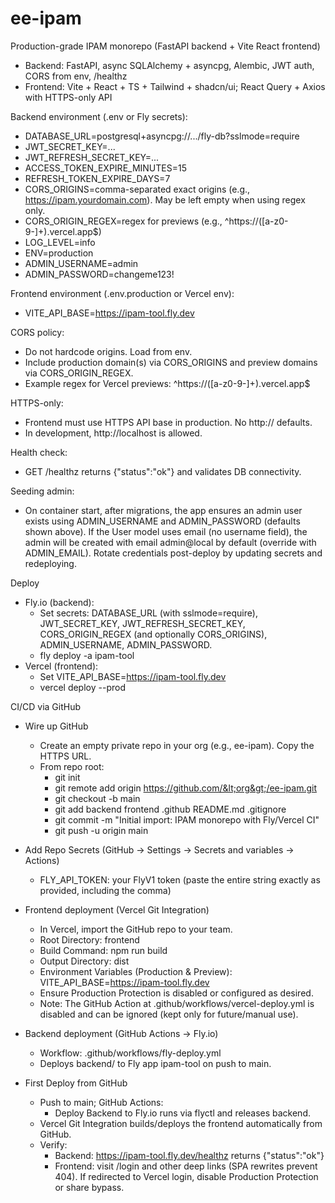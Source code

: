 # ee-ipam

Production-grade IPAM monorepo (FastAPI backend + Vite React frontend)

- Backend: FastAPI, async SQLAlchemy + asyncpg, Alembic, JWT auth, CORS from env, /healthz
- Frontend: Vite + React + TS + Tailwind + shadcn/ui; React Query + Axios with HTTPS-only API

Backend environment (.env or Fly secrets):
- DATABASE_URL=postgresql+asyncpg://.../fly-db?sslmode=require
- JWT_SECRET_KEY=...
- JWT_REFRESH_SECRET_KEY=...
- ACCESS_TOKEN_EXPIRE_MINUTES=15
- REFRESH_TOKEN_EXPIRE_DAYS=7
- CORS_ORIGINS=comma-separated exact origins (e.g., https://ipam.yourdomain.com). May be left empty when using regex only.
- CORS_ORIGIN_REGEX=regex for previews (e.g., ^https://([a-z0-9-]+)\.vercel\.app$)
- LOG_LEVEL=info
- ENV=production
- ADMIN_USERNAME=admin
- ADMIN_PASSWORD=changeme123!

Frontend environment (.env.production or Vercel env):
- VITE_API_BASE=https://ipam-tool.fly.dev

CORS policy:
- Do not hardcode origins. Load from env.
- Include production domain(s) via CORS_ORIGINS and preview domains via CORS_ORIGIN_REGEX.
- Example regex for Vercel previews: ^https://([a-z0-9-]+)\.vercel\.app$

HTTPS-only:
- Frontend must use HTTPS API base in production. No http:// defaults.
- In development, http://localhost is allowed.

Health check:
- GET /healthz returns {"status":"ok"} and validates DB connectivity.

Seeding admin:
- On container start, after migrations, the app ensures an admin user exists using ADMIN_USERNAME and ADMIN_PASSWORD (defaults shown above). If the User model uses email (no username field), the admin will be created with email admin@local by default (override with ADMIN_EMAIL). Rotate credentials post-deploy by updating secrets and redeploying.

Deploy
- Fly.io (backend):
  - Set secrets: DATABASE_URL (with sslmode=require), JWT_SECRET_KEY, JWT_REFRESH_SECRET_KEY, CORS_ORIGIN_REGEX (and optionally CORS_ORIGINS), ADMIN_USERNAME, ADMIN_PASSWORD.
  - fly deploy -a ipam-tool
- Vercel (frontend):
  - Set VITE_API_BASE=https://ipam-tool.fly.dev
  - vercel deploy --prod

CI/CD via GitHub
- Wire up GitHub
  - Create an empty private repo in your org (e.g., ee-ipam). Copy the HTTPS URL.
  - From repo root:
    - git init
    - git remote add origin https://github.com/&lt;org&gt;/ee-ipam.git
    - git checkout -b main
    - git add backend frontend .github README.md .gitignore
    - git commit -m "Initial import: IPAM monorepo with Fly/Vercel CI"
    - git push -u origin main

- Add Repo Secrets (GitHub → Settings → Secrets and variables → Actions)
  - FLY_API_TOKEN: your FlyV1 token (paste the entire string exactly as provided, including the comma)

- Frontend deployment (Vercel Git Integration)
  - In Vercel, import the GitHub repo to your team.
  - Root Directory: frontend
  - Build Command: npm run build
  - Output Directory: dist
  - Environment Variables (Production & Preview): VITE_API_BASE=https://ipam-tool.fly.dev
  - Ensure Production Protection is disabled or configured as desired.
  - Note: The GitHub Action at .github/workflows/vercel-deploy.yml is disabled and can be ignored (kept only for future/manual use).

- Backend deployment (GitHub Actions → Fly.io)
  - Workflow: .github/workflows/fly-deploy.yml
  - Deploys backend/ to Fly app ipam-tool on push to main.

- First Deploy from GitHub
  - Push to main; GitHub Actions:
    - Deploy Backend to Fly.io runs via flyctl and releases backend.
  - Vercel Git Integration builds/deploys the frontend automatically from GitHub.
  - Verify:
    - Backend: https://ipam-tool.fly.dev/healthz returns {"status":"ok"}
    - Frontend: visit /login and other deep links (SPA rewrites prevent 404). If redirected to Vercel login, disable Production Protection or share bypass.
